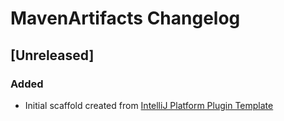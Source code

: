 <!-- Keep a Changelog guide -> https://keepachangelog.com -->

# MavenArtifacts Changelog

## [Unreleased]
### Added
- Initial scaffold created from [IntelliJ Platform Plugin Template](https://github.com/JetBrains/intellij-platform-plugin-template)
